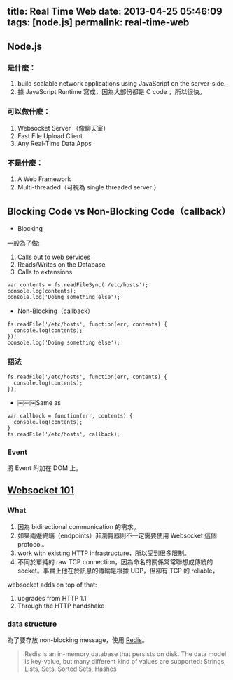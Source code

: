 title: Real Time Web
date: 2013-04-25 05:46:09
tags: [node.js]
permalink: real-time-web
---
## Node.js

### 是什麼：
1. build scalable network applications using JavaScript on the server-side.
2. 據 JavaScript Runtime 寫成，因為大部份都是 C code ，所以很快。

### 可以做什麼：
1. Websocket Server （像聊天室）
2. Fast File Upload Client
3. Any Real-Time Data Apps

<!-- more -->

### 不是什麼：
1. A Web Framework
2. Multi-threaded（可視為 single threaded server ）

## Blocking Code vs Non-Blocking Code（callback）

* Blocking

一般為了做:

1. Calls out to web services
2. Reads/Writes on the Database 
3. Calls to extensions

```
var contents = fs.readFileSync('/etc/hosts');
console.log(contents);
console.log('Doing something else');
```

* Non-Blocking（callback）

```
fs.readFile('/etc/hosts', function(err, contents) {
  console.log(contents);
});
console.log('Doing something else');
```

### 語法

```
fs.readFile('/etc/hosts', function(err, contents) {
  console.log(contents);
});
```

* ￼￼￼Same as

```
var callback = function(err, contents) {
  console.log(contents);
}
fs.readFile('/etc/hosts', callback);
```

### Event
將 Event 附加在 DOM 上。

 
## [Websocket 101](http://lucumr.pocoo.org/2012/9/24/websockets-101/)
### What
1. 因為 bidirectional communication 的需求。
2. 如果兩邊終端（endpoints）非瀏覽器則不一定需要使用 Websocket 這個 protocol。
3. work with existing HTTP infrastructure，所以受到很多限制。
4. 不同於單純的 raw TCP connection，因為命名的關係常常聯想成傳統的 socket。事實上他在於訊息的傳輸是根據 UDP，但卻有 TCP 的 reliable， 

websocket adds on top of that:

1. upgrades from HTTP 1.1
2. Through the HTTP handshake

### data structure
為了要存放 non-blocking message，使用 [Redis](https://github.com/antirez/redis)。
> Redis is an in-memory database that persists on disk. The data model is key-value, but many different kind of values are supported: Strings, Lists, Sets, Sorted Sets, Hashes 